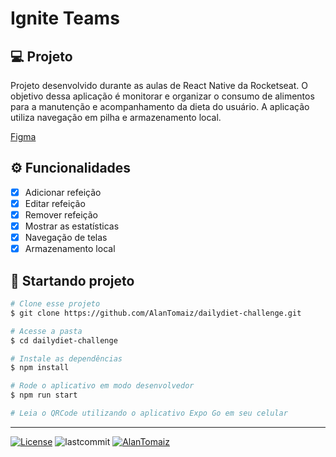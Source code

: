 # Ignite Teams

## 💻 Projeto
Projeto desenvolvido durante as aulas de React Native da Rocketseat. O objetivo dessa aplicação é monitorar e organizar o consumo de alimentos para a manutenção e acompanhamento da dieta do usuário. A aplicação utiliza navegação em pilha e armazenamento local.

[Figma](https://www.figma.com/community/file/1218573349379609244)

## ⚙️ Funcionalidades
- [x] Adicionar refeição
- [x] Editar refeição
- [x] Remover refeição
- [x] Mostrar as estatísticas
- [x] Navegação de telas
- [x] Armazenamento local

## 🚀 Startando projeto
```bash
# Clone esse projeto
$ git clone https://github.com/AlanTomaiz/dailydiet-challenge.git

# Acesse a pasta
$ cd dailydiet-challenge

# Instale as dependências
$ npm install

# Rode o aplicativo em modo desenvolvedor
$ npm run start

# Leia o QRCode utilizando o aplicativo Expo Go em seu celular
```
---
<p>
  <a href="LICENSE"><img  src="https://img.shields.io/static/v1?label=License&message=MIT&color=5965e0&labelColor=202024" alt="License"></a>
  <img alt="lastcommit" src="https://img.shields.io/github/last-commit/alantomaiz/dailydiet-challenge?color=%235761C3" />
  <a href="https://www.linkedin.com/in/alantomaiz/"><img alt="AlanTomaiz" src="https://img.shields.io/badge/-AlanTomaiz-5965e0?style=flat&logo=Linkedin&logoColor=white" /></a>
</p>
